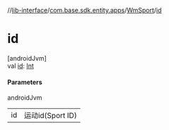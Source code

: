 //[lib-interface](../../../index.md)/[com.base.sdk.entity.apps](../index.md)/[WmSport](index.md)/[id](id.md)

# id

[androidJvm]\
val [id](id.md): [Int](https://kotlinlang.org/api/latest/jvm/stdlib/kotlin/-int/index.html)

#### Parameters

androidJvm

| | |
|---|---|
| id | 运动id(Sport ID) |
